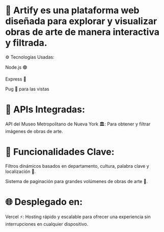 # 🎨 Artify es una plataforma web diseñada para explorar y visualizar obras de arte de manera interactiva y filtrada.

⚙️ Tecnologías Usadas:

Node.js 🟢

Express 🚀

Pug 📄 para las vistas



# 📡 APIs Integradas:

API del Museo Metropolitano de Nueva York 🏛️: Para obtener y filtrar imágenes de obras de arte.


# 🎨 Funcionalidades Clave:

Filtros dinámicos basados en departamento, cultura, palabra clave y localización 📑.

Sistema de paginación para grandes volúmenes de obras de arte 🔢.


# 🌐 Desplegado en:

Vercel ⚡: Hosting rápido y escalable para ofrecer una experiencia sin interrupciones en cualquier dispositivo.

